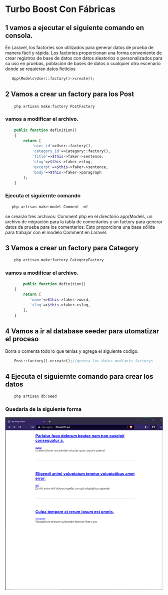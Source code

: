 # Turbo Boost Con Fábricas

## 1 vamos a ejecutar el siguiente comando en consola.
En Laravel, los factories son utilizados para generar datos de prueba de manera fácil y rápida. Los factories proporcionan una forma conveniente de crear registros de base de datos con datos aleatorios o personalizados para su uso en pruebas, población de bases de datos o cualquier otro escenario donde se requieran datos ficticios
```php
   App\Models\User::factory()->create();
```

## 2 Vamos a crear un factory para los Post
```php
    php artisan make:factory PostFactory
```
### vamos a modificar el archivo.
```php
    public function definition()
    {
        return [
            'user_id'=>User::factory(),
            'category_id'=>Category::factory(),
            'title'=>$this->faker->sentence,
            'slug'=>$this->faker->slug,
            'excerpt'=>$this->faker->sentence,
            'body'=>$this->faker->paragraph
        ];
    }
```
### Ejecuta el siguiernte comando 
```php
   php artisan make:model Comment -mf    
```
se crearán tres archivos: Comment.php en el directorio app/Models, un archivo de migración para la tabla de comentarios y un factory para generar datos de prueba para los comentarios. Esto proporciona una base sólida para trabajar con el modelo Comment en Laravel.

## 3 Vamos a crear un factory para Category
```cmd
    php artisan make:factory CategoryFactory   
```
### vamos a modificar el archivo.
```php
        public function definition()
    {
        return [
           'name'=>$this->faker->word,
           'slug'=>$this->faker->slug,
        ];
    }
```
## 4 Vamos a ir al database seeder para utomatizar el proceso
Borra o comenta todo lo que tenias y agrega el siguiente codigo.
```php
    Post::factory()->create();//genera los datos mediante factorys
```
## 4 Ejecuta el siguiernte comando para crear los datos
```php
    php artisan db:seed
```
### Quedaria de la siguiente forma
![img](img/Taller%2028/web.png)